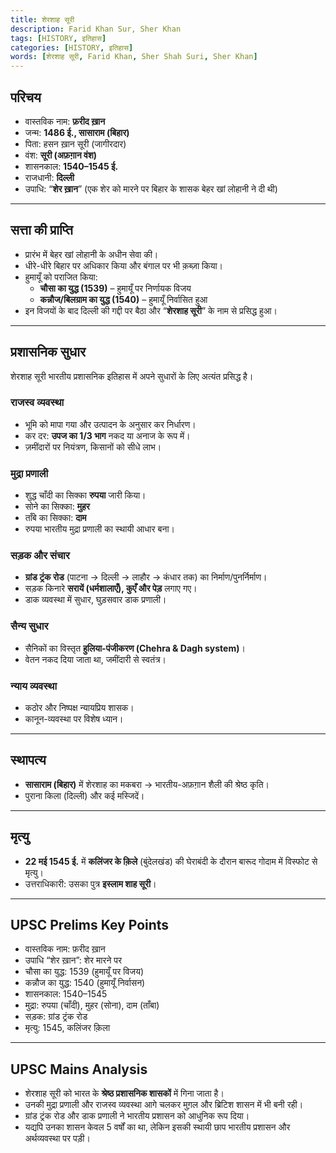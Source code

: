 ```yaml
---
title: शेरशाह सूरी
description: Farid Khan Sur, Sher Khan
tags: [HISTORY, इतिहास]
categories: [HISTORY, इतिहास]
words: [शेरशाह सूरी, Farid Khan, Sher Shah Suri, Sher Khan]
---
```



## परिचय
- वास्तविक नाम: **फ़रीद ख़ान**  
- जन्म: **1486 ई., सासाराम (बिहार)**  
- पिता: हसन ख़ान सूरी (जागीरदार)  
- वंश: **सूरी (अफ़ग़ान वंश)**  
- शासनकाल: **1540–1545 ई.**  
- राजधानी: **दिल्ली**  
- उपाधि: “**शेर ख़ान**” (एक शेर को मारने पर बिहार के शासक बेहर खां लोहानी ने दी थी)  

---

## सत्ता की प्राप्ति
- प्रारंभ में बेहर खां लोहानी के अधीन सेवा की।  
- धीरे-धीरे बिहार पर अधिकार किया और बंगाल पर भी क़ब्ज़ा किया।  
- हुमायूँ को पराजित किया:  
  - **चौसा का युद्ध (1539)** – हुमायूँ पर निर्णायक विजय  
  - **कन्नौज/बिलग्राम का युद्ध (1540)** – हुमायूँ निर्वासित हुआ  
- इन विजयों के बाद दिल्ली की गद्दी पर बैठा और “**शेरशाह सूरी**” के नाम से प्रसिद्ध हुआ।  

---

## प्रशासनिक सुधार
शेरशाह सूरी भारतीय प्रशासनिक इतिहास में अपने सुधारों के लिए अत्यंत प्रसिद्ध है।  

### राजस्व व्यवस्था
- भूमि को मापा गया और उत्पादन के अनुसार कर निर्धारण।  
- कर दर: **उपज का 1/3 भाग** नकद या अनाज के रूप में।  
- ज़मींदारों पर नियंत्रण, किसानों को सीधे लाभ।  

### मुद्रा प्रणाली
- शुद्ध चाँदी का सिक्का **रुपया** जारी किया।  
- सोने का सिक्का: **मुहर**  
- ताँबे का सिक्का: **दाम**  
- रुपया भारतीय मुद्रा प्रणाली का स्थायी आधार बना।  

### सड़क और संचार
- **ग्रांड ट्रंक रोड** (पाटना → दिल्ली → लाहौर → कंधार तक) का निर्माण/पुनर्निर्माण।  
- सड़क किनारे **सरायें (धर्मशालाएँ), कुएँ और पेड़** लगाए गए।  
- डाक व्यवस्था में सुधार, घुड़सवार डाक प्रणाली।  

### सैन्य सुधार
- सैनिकों का विस्तृत **हुलिया-पंजीकरण (Chehra & Dagh system)**।  
- वेतन नकद दिया जाता था, जमींदारी से स्वतंत्र।  

### न्याय व्यवस्था
- कठोर और निष्पक्ष न्यायप्रिय शासक।  
- कानून-व्यवस्था पर विशेष ध्यान।  

---

## स्थापत्य
- **सासाराम (बिहार)** में शेरशाह का मकबरा → भारतीय-अफ़ग़ान शैली की श्रेष्ठ कृति।  
- पुराना किला (दिल्ली) और कई मस्जिदें।  

---

## मृत्यु
- **22 मई 1545 ई.** में **कलिंजर के क़िले** (बुंदेलखंड) की घेराबंदी के दौरान बारूद गोदाम में विस्फोट से मृत्यु।  
- उत्तराधिकारी: उसका पुत्र **इस्लाम शाह सूरी**।  

---

## UPSC Prelims Key Points
- वास्तविक नाम: फ़रीद ख़ान  
- उपाधि “शेर ख़ान”: शेर मारने पर  
- चौसा का युद्ध: 1539 (हुमायूँ पर विजय)  
- कन्नौज का युद्ध: 1540 (हुमायूँ निर्वासन)  
- शासनकाल: 1540–1545  
- मुद्रा: रुपया (चाँदी), मुहर (सोना), दाम (ताँबा)  
- सड़क: ग्रांड ट्रंक रोड  
- मृत्यु: 1545, कलिंजर क़िला  

---

## UPSC Mains Analysis
- शेरशाह सूरी को भारत के **श्रेष्ठ प्रशासनिक शासकों** में गिना जाता है।  
- उनकी मुद्रा प्रणाली और राजस्व व्यवस्था आगे चलकर मुग़ल और ब्रिटिश शासन में भी बनी रही।  
- ग्रांड ट्रंक रोड और डाक प्रणाली ने भारतीय प्रशासन को आधुनिक रूप दिया।  
- यद्यपि उनका शासन केवल 5 वर्षों का था, लेकिन इसकी स्थायी छाप भारतीय प्रशासन और अर्थव्यवस्था पर पड़ी।
